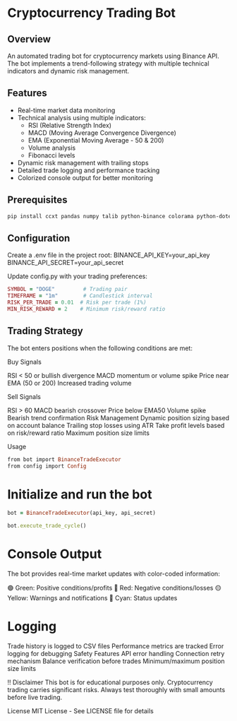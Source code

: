 # Cryptocurrency Trading Bot

## Overview
An automated trading bot for cryptocurrency markets using Binance API. The bot implements a trend-following strategy with multiple technical indicators and dynamic risk management.

## Features
- Real-time market data monitoring
- Technical analysis using multiple indicators:
  - RSI (Relative Strength Index)
  - MACD (Moving Average Convergence Divergence)
  - EMA (Exponential Moving Average - 50 & 200)
  - Volume analysis
  - Fibonacci levels
- Dynamic risk management with trailing stops
- Detailed trade logging and performance tracking
- Colorized console output for better monitoring

## Prerequisites
```bash
pip install ccxt pandas numpy talib python-binance colorama python-dotenv
```

## Configuration
Create a .env file in the project root:
BINANCE_API_KEY=your_api_key
BINANCE_API_SECRET=your_api_secret

Update config.py with your trading preferences:

``` ruby
SYMBOL = "DOGE"         # Trading pair
TIMEFRAME = "1m"        # Candlestick interval
RISK_PER_TRADE = 0.01  # Risk per trade (1%)
MIN_RISK_REWARD = 2    # Minimum risk/reward ratio
```

## Trading Strategy
The bot enters positions when the following conditions are met:

Buy Signals

RSI < 50 or bullish divergence
MACD momentum or volume spike
Price near EMA (50 or 200)
Increased trading volume

Sell Signals

RSI > 60
MACD bearish crossover
Price below EMA50
Volume spike
Bearish trend confirmation
Risk Management
Dynamic position sizing based on account balance
Trailing stop losses using ATR
Take profit levels based on risk/reward ratio
Maximum position size limits

Usage

``` ruby
from bot import BinanceTradeExecutor
from config import Config
```
# Initialize and run the bot
```ruby
bot = BinanceTradeExecutor(api_key, api_secret)

bot.execute_trade_cycle()
```

# Console Output
The bot provides real-time market updates with color-coded information:

🟢 Green: Positive conditions/profits
🔴 Red: Negative conditions/losses
🟡 Yellow: Warnings and notifications
🔵 Cyan: Status updates

# Logging
Trade history is logged to CSV files
Performance metrics are tracked
Error logging for debugging
Safety Features
API error handling
Connection retry mechanism
Balance verification before trades
Minimum/maximum position size limits

!! Disclaimer
This bot is for educational purposes only. Cryptocurrency trading carries significant risks. Always test thoroughly with small amounts before live trading.

License
MIT License - See LICENSE file for details

